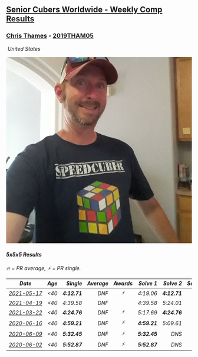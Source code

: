 <style>table {white-space: nowrap;}</style>
<link rel="stylesheet" type="text/css" href="/scw-comp/css/flags.css" />

## [Senior Cubers Worldwide - Weekly Comp Results](/scw-comp/results/)
### [Chris Thames](README.md) - [2019THAM05](https://www.worldcubeassociation.org/persons/2019THAM05?event=555)

<i class="flag flag-US" />&nbsp;United States

![Chris Thames](1606082430.jpg)

#### 5x5x5 Results

<span style="white-space: nowrap;">🔥 = PR average</span>, <span style="white-space: nowrap;">⚡ = PR single</span>.

| Date | Age | Single | Average | Awards | Solve 1 | Solve 2 | Solve 3 | Solve 4 | Solve 5 | Video |
| :--: | :--: | --: | --: | :--: | --: | --: | --: | --: | --: | :-- |
| [2021-05-17](../../results/2021-05-17/555.md) | <40 | **4:12.71** | DNF | ⚡ | 4:19.06 | **4:12.71** | DNS | DNS | DNS | [Desktop](https://www.facebook.com/events/373354890741855/permalink/377202487023762) / [Mobile](https://m.facebook.com/events/373354890741855?view=permalink&id=377202487023762) |
| [2021-04-19](../../results/2021-04-19/555.md) | <40 | 4:39.58 | DNF |  | 4:39.58 | 5:24.01 | DNS | DNS | DNS | [Desktop](https://www.facebook.com/events/1009195762821458/permalink/1016380892102945) / [Mobile](https://m.facebook.com/events/1009195762821458?view=permalink&id=1016380892102945) |
| [2021-03-22](../../results/2021-03-22/555.md) | <40 | **4:24.76** | DNF | ⚡ | 5:17.69 | **4:24.76** | DNS | DNS | DNS | [Desktop](https://www.facebook.com/events/2537500386546221/permalink/2545747805721479) / [Mobile](https://m.facebook.com/events/2537500386546221?view=permalink&id=2545747805721479) |
| [2020-06-16](../../results/2020-06-16/555.md) | <40 | **4:59.21** | DNF | ⚡ | **4:59.21** | 5:09.61 | DNS | DNS | DNS | [Desktop](https://www.facebook.com/events/256188575607890/permalink/259059621987452) / [Mobile](https://m.facebook.com/events/256188575607890?view=permalink&id=259059621987452) |
| [2020-06-09](../../results/2020-06-09/555.md) | <40 | **5:32.45** | DNF | ⚡ | **5:32.45** | DNS | DNS | DNS | DNS | [Desktop](https://www.facebook.com/events/1130228284009045/permalink/1133643713667502) / [Mobile](https://m.facebook.com/events/1130228284009045?view=permalink&id=1133643713667502) |
| [2020-06-02](../../results/2020-06-02/555.md) | <40 | **5:52.87** | DNF | ⚡ | **5:52.87** | DNS | DNS | DNS | DNS | [Desktop](https://www.facebook.com/events/573401076937046/permalink/576872833256537) / [Mobile](https://m.facebook.com/events/573401076937046?view=permalink&id=576872833256537) |


<!-- Global site tag (gtag.js) - Google Analytics -->
<script async src="https://www.googletagmanager.com/gtag/js?id=UA-86348435-3"></script>
<script>window.dataLayer = window.dataLayer || []; function gtag() {dataLayer.push(arguments);} gtag('js', new Date()); gtag('config', 'UA-86348435-3');</script>
